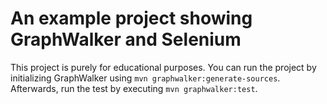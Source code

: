 # An example project showing GraphWalker and Selenium

This project is purely for educational purposes.
You can run the project by initializing GraphWalker using `mvn graphwalker:generate-sources`.
Afterwards, run the test by executing `mvn graphwalker:test`.
